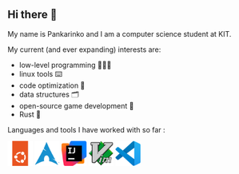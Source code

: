 ## Hi there 🍒

<!--
**Pankarinko/Pankarinko** is a ✨ _special_ ✨ repository because its `README.md` (this file) appears on your GitHub profile.

Here are some ideas to get you started:

- 🔭 I’m currently working on ...
- 🌱 I’m currently learning ...
- 👯 I’m looking to collaborate on ...
- 🤔 I’m looking for help with ...
- 💬 Ask me about ...
- 📫 How to reach me: ...
- 😄 Pronouns: ...
- ⚡ Fun fact: ...
-->

My name is Pankarinko and I am a computer science student at KIT. 

My current (and ever expanding) interests are:
- low-level programming 👩🏽‍💻
- linux tools ⌨️
- code optimization 🚄
- data structures 🗂️
- open-source game development 👾
- Rust 🚀

Languages and tools I have worked with so far :

<picture>
 <img src="https://github.com/devicons/devicon/blob/master/icons/ubuntu/ubuntu-original.svg" alt="Ubuntu" width="50" height="50">
</picture>
<picture>
 <img src="https://github.com/devicons/devicon/blob/master/icons/archlinux/archlinux-original.svg" alt="Arch Linux" width="50" height="50">
</picture>
<picture>
 <img src="https://github.com/devicons/devicon/blob/master/icons/intellij/intellij-original.svg" alt="IntelliJ" width="50" height="50">
</picture>
<picture>
 <img src="https://github.com/devicons/devicon/blob/master/icons/vim/vim-original.svg" alt="Vim" width="50" height="50">
</picture>
<picture>
 <img src="https://github.com/devicons/devicon/blob/master/icons/vscode/vscode-original.svg" alt="VSCode" width="50" height="50">
</picture>


  
